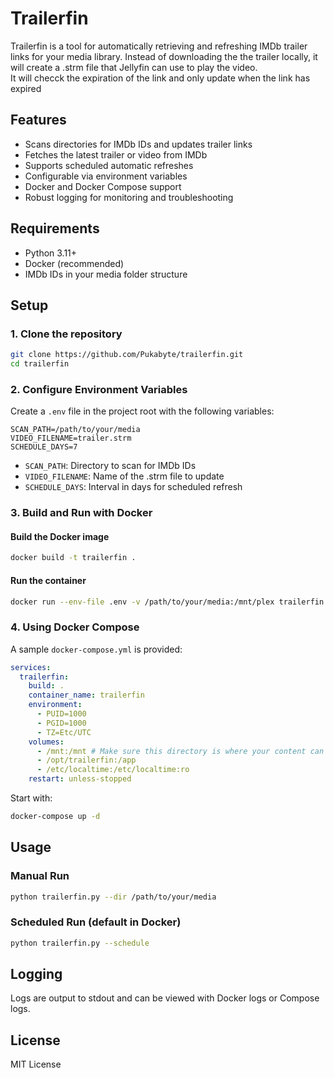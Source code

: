 # Trailerfin

Trailerfin is a tool for automatically retrieving and refreshing IMDb trailer links for your media library.
Instead of downloading the the trailer locally, it will create a .strm file that Jellyfin can use to play the video.  
It will checck the expiration of the link and only update when the link has expired

## Features
- Scans directories for IMDb IDs and updates trailer links
- Fetches the latest trailer or video from IMDb
- Supports scheduled automatic refreshes
- Configurable via environment variables
- Docker and Docker Compose support
- Robust logging for monitoring and troubleshooting

## Requirements
- Python 3.11+
- Docker (recommended)
- IMDb IDs in your media folder structure

## Setup

### 1. Clone the repository
```sh
git clone https://github.com/Pukabyte/trailerfin.git
cd trailerfin
```

### 2. Configure Environment Variables
Create a `.env` file in the project root with the following variables:

```env
SCAN_PATH=/path/to/your/media
VIDEO_FILENAME=trailer.strm
SCHEDULE_DAYS=7
```

- `SCAN_PATH`: Directory to scan for IMDb IDs
- `VIDEO_FILENAME`: Name of the .strm file to update
- `SCHEDULE_DAYS`: Interval in days for scheduled refresh

### 3. Build and Run with Docker

#### Build the Docker image
```sh
docker build -t trailerfin .
```

#### Run the container
```sh
docker run --env-file .env -v /path/to/your/media:/mnt/plex trailerfin
```

### 4. Using Docker Compose

A sample `docker-compose.yml` is provided:

```yaml
services:
  trailerfin:
    build: .
    container_name: trailerfin
    environment:
      - PUID=1000
      - PGID=1000
      - TZ=Etc/UTC
    volumes:
      - /mnt:/mnt # Make sure this directory is where your content can be found in
      - /opt/trailerfin:/app
      - /etc/localtime:/etc/localtime:ro
    restart: unless-stopped
```

Start with:
```sh
docker-compose up -d
```

## Usage

### Manual Run
```sh
python trailerfin.py --dir /path/to/your/media
```

### Scheduled Run (default in Docker)
```sh
python trailerfin.py --schedule
```

## Logging
Logs are output to stdout and can be viewed with Docker logs or Compose logs.

## License
MIT License 